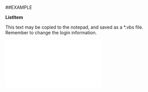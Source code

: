 

##EXAMPLE

**ListItem**

This text may be copied to the notepad, and saved as a *.vbs file. Remember to change the login information.

![](../../Examples/vbs/SOCriterionValue.ListItem.vb.txt)





